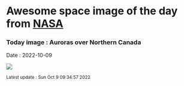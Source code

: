 
 # Awesome space image of the day from [NASA](https://api.nasa.gov/)


  ### Today image : Auroras over Northern Canada
  Date : 2022-10-09

  ![](https://apod.nasa.gov/apod/image/2210/aurora_kwon_960.jpg)

  <small>Latest update : Sun Oct  9 09:34:57 2022</small>
